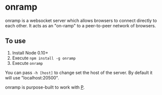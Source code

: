 # onramp

onramp is a websocket server which allows browsers to connect directly to each other. It acts as an "on-ramp" to a
peer-to-peer network of browsers.

## To use

1. Install Node 0.10+
2. Execute `npm install -g onramp`
3. Execute `onramp`

You can pass `-h [host]` to change set the host of the server. By default it will use "localhost:20500".

onramp is purpose-built to work with [P](https://github.com/unsetbit/p).

